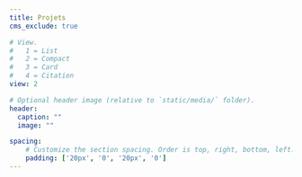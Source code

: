 ```yaml
---
title: Projets
cms_exclude: true

# View.
#   1 = List
#   2 = Compact
#   3 = Card
#   4 = Citation
view: 2

# Optional header image (relative to `static/media/` folder).
header:
  caption: ""
  image: ""

spacing:
    # Customize the section spacing. Order is top, right, bottom, left.
    padding: ['20px', '0', '20px', '0']
---
```

